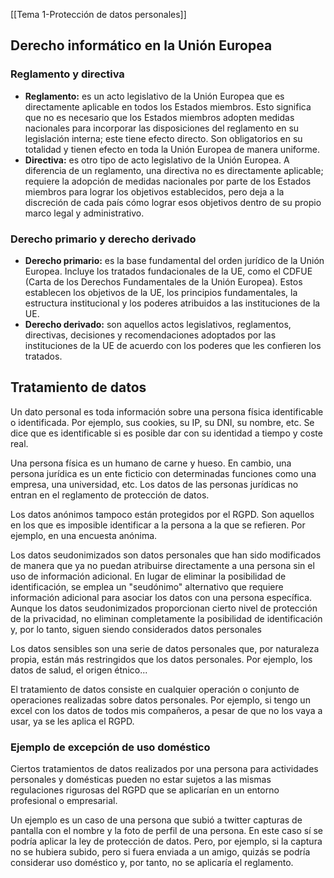 [[Tema 1-Protección de datos personales]]

## Derecho informático en la Unión Europea
### Reglamento y directiva
+ **Reglamento:** es un acto legislativo de la Unión Europea que es directamente aplicable en todos los Estados miembros. Esto significa que no es necesario que los Estados miembros adopten medidas nacionales para incorporar las disposiciones del reglamento en su legislación interna; este tiene efecto directo. Son obligatorios en su totalidad y tienen efecto en toda la Unión Europea de manera uniforme.
+ **Directiva:** es otro tipo de acto legislativo de la Unión Europea. A diferencia de un reglamento, una directiva no es directamente aplicable; requiere la adopción de medidas nacionales por parte de los Estados miembros para lograr los objetivos establecidos, pero deja a la discreción de cada país cómo lograr esos objetivos dentro de su propio marco legal y administrativo.

### Derecho primario y derecho derivado
+ **Derecho primario:** es la base fundamental del orden jurídico de la Unión Europea. Incluye los tratados fundacionales de la UE, como el CDFUE (Carta de los Derechos Fundamentales de la Unión Europea). Estos establecen los objetivos de la UE, los principios fundamentales, la estructura institucional y los poderes atribuidos a las instituciones de la UE.
+ **Derecho derivado:** son aquellos actos legislativos, reglamentos, directivas, decisiones y recomendaciones adoptados por las instituciones de la UE de acuerdo con los poderes que les confieren los tratados.

## Tratamiento de datos
Un dato personal es toda información sobre una persona física identificable o identificada. Por ejemplo, sus cookies, su IP, su DNI, su nombre, etc. Se dice que es identificable si es posible dar con su identidad a tiempo y coste real.

Una persona física es un humano de carne y hueso. En cambio, una persona jurídica es un ente ficticio con determinadas funciones como una empresa, una universidad, etc. Los datos de las personas jurídicas no entran en el reglamento de protección de datos.

Los datos anónimos tampoco están protegidos por el RGPD. Son aquellos en los que es imposible identificar a la persona a la que se refieren. Por ejemplo, en una encuesta anónima. 

Los datos seudonimizados son datos personales que han sido modificados de manera que ya no puedan atribuirse directamente a una persona sin el uso de información adicional. En lugar de eliminar la posibilidad de identificación, se emplea un "seudónimo" alternativo que requiere información adicional para asociar los datos con una persona específica. Aunque los datos seudonimizados proporcionan cierto nivel de protección de la privacidad, no eliminan completamente la posibilidad de identificación y, por lo tanto, siguen siendo considerados datos personales

Los datos sensibles son una serie de datos personales que, por naturaleza propia, están más restringidos que los datos personales. Por ejemplo, los datos de salud, el origen étnico...

El tratamiento de datos consiste en cualquier operación o conjunto de operaciones realizadas sobre datos personales. Por ejemplo, si tengo un excel con los datos de todos mis compañeros, a pesar de que no los vaya a usar, ya se les aplica el RGPD. 

### Ejemplo de excepción de uso doméstico
Ciertos tratamientos de datos realizados por una persona para actividades personales y domésticas pueden no estar sujetos a las mismas regulaciones rigurosas del RGPD que se aplicarían en un entorno profesional o empresarial.

Un ejemplo es un caso de una persona que subió a twitter capturas de pantalla con el nombre y la foto de perfil de una persona. En este caso sí se podría aplicar la ley de protección de datos. Pero, por ejemplo, si la captura no se hubiera subido, pero si fuera enviada a un amigo, quizás se podría considerar uso doméstico y, por tanto, no se aplicaría el reglamento.